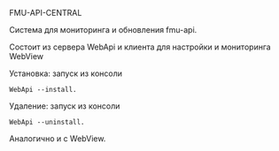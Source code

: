 FMU-API-CENTRAL

Система для мониторинга и обновления fmu-api.

Состоит из сервера WebApi и клиента для настройки и мониторинга WebView

Установка: запуск из консоли
```
WebApi --install.
```

Удаление: запуск из консоли 
```
WebApi --uninstall.
```

Аналогично и с WebView.
